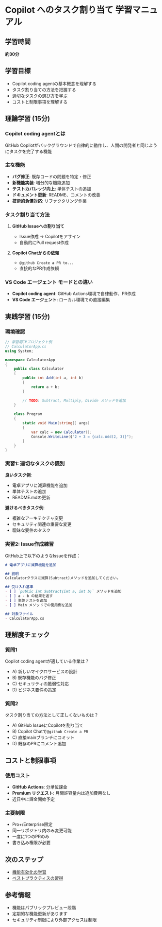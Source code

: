 # Copilot へのタスク割り当て 学習マニュアル

## 学習時間
**約30分**

## 学習目標
- Copilot coding agentの基本概念を理解する
- タスク割り当ての方法を把握する
- 適切なタスクの選び方を学ぶ
- コストと制限事項を理解する

## 理論学習 (15分)

### Copilot coding agentとは
GitHub Copilotがバックグラウンドで自律的に動作し、人間の開発者と同じようにタスクを完了する機能

### 主な機能
- **バグ修正**: 既存コードの問題を特定・修正
- **新機能実装**: 増分的な機能追加
- **テストカバレッジ向上**: 単体テストの追加
- **ドキュメント更新**: README、コメントの改善
- **技術的負債対応**: リファクタリング作業

### タスク割り当て方法
1. **GitHub Issueへの割り当て**
   - Issue作成 → Copilotをアサイン
   - 自動的にPull request作成

2. **Copilot Chatからの依頼**
   - `@github Create a PR to...`
   - 直接的なPR作成依頼

### VS Code エージェント モードとの違い
- **Copilot coding agent**: GitHub Actions環境で自律動作、PR作成
- **VS Code エージェント**: ローカル環境での直接編集

## 実践学習 (15分)

### 環境確認
```csharp
// 学習用C#プロジェクト例
// CalculatorApp.cs
using System;

namespace CalculatorApp
{
    public class Calculator
    {
        public int Add(int a, int b)
        {
            return a + b;
        }
        
        // TODO: Subtract, Multiply, Divide メソッドを追加
    }
    
    class Program
    {
        static void Main(string[] args)
        {
            var calc = new Calculator();
            Console.WriteLine($"2 + 3 = {calc.Add(2, 3)}");
        }
    }
}
```

### 実習1: 適切なタスクの識別

**良いタスク例**:
- 電卓アプリに減算機能を追加
- 単体テストの追加
- README.mdの更新

**避けるべきタスク例**:
- 複雑なアーキテクチャ変更
- セキュリティ関連の重要な変更
- 曖昧な要件のタスク

### 実習2: Issue作成練習

GitHub上で以下のようなIssueを作成：

```markdown
# 電卓アプリに減算機能を追加

## 説明
Calculatorクラスに減算(Subtract)メソッドを追加してください。

## 受け入れ基準
- [ ] `public int Subtract(int a, int b)` メソッドを追加
- [ ] a - b の結果を返す
- [ ] 単体テストを追加
- [ ] Main メソッドでの使用例を追加

## 対象ファイル
- CalculatorApp.cs
```

## 理解度チェック

### 質問1
Copilot coding agentが適している作業は？
- A) 新しいマイクロサービスの設計
- B) 既存機能のバグ修正
- C) セキュリティの脆弱性対応
- D) ビジネス要件の策定

### 質問2
タスク割り当ての方法として正しくないものは？
- A) GitHub IssueにCopilotを割り当て
- B) Copilot Chatで`@github Create a PR`
- C) 直接mainブランチにコミット
- D) 既存のPRにコメント追加

## コストと制限事項

### 使用コスト
- **GitHub Actions**: 分単位課金
- **Premium リクエスト**: 月間許容量内は追加費用なし
- 近日中に課金開始予定

### 主要制限
- Pro+/Enterprise限定
- 同一リポジトリ内のみ変更可能
- 一度に1つのPRのみ
- 書き込み権限が必要

## 次のステップ
- [機能有効化の学習](enabling-copilot-coding-agent.md)
- [ベストプラクティスの習得](best-practices-for-using-copilot-to-work-on-tasks.md)

## 参考情報
- 機能はパブリックプレビュー段階
- 定期的な機能更新があります
- セキュリティ制限により外部アクセスは制限
